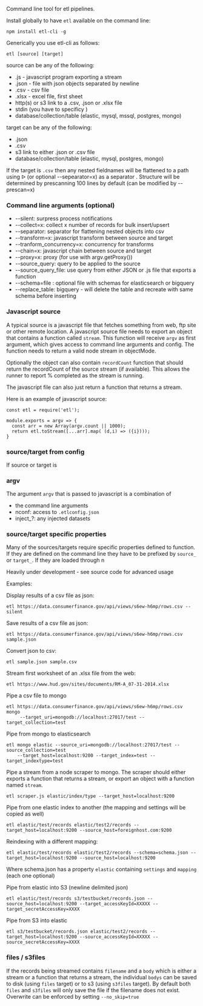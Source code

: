 Command line tool for etl pipelines.

Install globally to have `etl` available on the command line:
```
npm install etl-cli -g
```

Generically you use etl-cli as follows:

```
etl [source] [target]
```

source can be any of the following:
* .js  - javascript program exporting a stream
* .json - file with json objects separated by newline
* .csv - csv file
* .xlsx - excel file, first sheet
* http(s) or s3 link to a .csv, .json or .xlsx file
* stdin (you have to specificy )
* database/collection/table (elastic, mysql, mssql, postgres, mongo)

target can be any of the following:
* .json
* .csv
* s3 link to either .json or .csv file
* database/collection/table (elastic, mysql, postgres, mongo)

If the target is `.csv` then any nested fieldnames will be flattened to a path using ᐅ (or optional --sepearator=x) as a separator .   Structure will be determined by prescanning 100 lines by default (can be modified by --prescan=x)

### Command line arguments (optional)

* --silent: surpress process notifications
* --collect=x: collect x number of records for bulk insert/upsert
* --separator: separator for flattening nested objects into csv
* --transform=x: javascript transform between source and target
* --tranform_concurrency=x: concurrency for transforms
* --chain=x: javascript chain between source and target
* --proxy=x: proxy (for use with argv.getProxy())
* --source_query: query to be applied to the source
* --source_query_file: use query from either JSON or .js file that exports a function
* --schema=file : optional file with schemas for elasticsearch or bigquery
* --replace_table: bigquery - will delete the table and recreate with same schema before inserting


### Javascript source

A typical source is a javascript file that fetches something from web, ftp site or other remote location. A javascript source file needs to export an object that contains a function called `stream`.  This function will receive `argv` as first argument, which gives access to command line arguments and config.  The function needs to return a valid node stream in objectMode.

Optionally the object can also contain `recordCount` function that should return the recordCount of the source stream (if available).  This allows the runner to report % completed as the stream is running.

The javascript file can also just return a function that returns a stream.

Here is an example of javascript source:

```
const etl = require('etl');

module.exports = argv => {
  const arr = new Array(argv.count || 1000);
  return etl.toStream([...arr].map( (d,i) => ({i})));
}
```


### source/target from config

If source or target is


### argv

The argument `argv` that is passed to javascript is a combination of
* the command line arguments
* nconf:  access to `.etlconfig.json`
* inject_?: any injected datasets

### source/target specific properties

Many of the sources/targets require specific properties defined to function.   If they are defined on the command line they have to be prefixed by `source_` or `target_`.    If they are loaded through n




Heavily under development - see source code for advanced usage 

Examples:

Display results of a csv file as json:

```
etl https://data.consumerfinance.gov/api/views/s6ew-h6mp/rows.csv --silent
```

Save results of a csv file as json:
```
etl https://data.consumerfinance.gov/api/views/s6ew-h6mp/rows.csv sample.json
```

Convert json to csv:
```
etl sample.json sample.csv
```

Stream first worksheet of an .xlsx file from the web:
```
etl https://www.hud.gov/sites/documents/RM-A_07-31-2014.xlsx
```

Pipe a csv file to mongo
```
etl https://data.consumerfinance.gov/api/views/s6ew-h6mp/rows.csv mongo 
     --target_uri=mongodb://localhost:27017/test --target_collection=test
```

Pipe from mongo to elasticsearch
```
etl mongo elastic --source_uri=mongodb://localhost:27017/test --source_collection=test 
    --target_host=localhost:9200 --target_index=test --target_indextype=test
``` 

Pipe a stream from a node scraper to mongo.   The scraper should either exports a function that returns a stream, or export an object with a function named `stream`.

```
etl scraper.js elastic/index/type --target_host=localhost:9200
```


Pipe from one elastic index to another (the mapping and settings will be copied as well)
```
etl elastic/test/records elastic/test2/records --target_host=localhost:9200 --source_host=foreignhost.com:9200
```

Reindexing with a different mapping:  
```
etl elastic/test/records elastic/test2/records --schema=schema.json --target_host=localhost:9200 --source_host=localhost:9200
```
Where schema.json has a property `elastic` containing  `settings` and `mapping` (each one optional)

Pipe from elastic into S3 (newline delimited json)
```
etl elastic/test/records s3/testbucket/records.json --source_host=localhost:9200 --target_accessKeyId=XXXXX --target_secretAccessKey=XXXX
```
Pipe from S3 into elastic
```
etl s3/testbucket/records.json elastic/test2/records --target_host=localhost:9200 --source_accessKeyId=XXXXX --source_secretAccessKey=XXXX
```

### files / s3files
If the records being streamed contains `filename` and a `body` which is either a stream or a function that returns a stream, the individual `bodys` can be saved to disk (using `files` target) or to s3 (using `s3files` target).  By default both `files` and `s3files` will only save the file if the filename does not exist.  Overwrite can be enforced by setting `--no_skip=true`